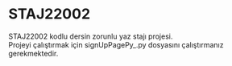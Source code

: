 # STAJ22002
 STAJ22002 kodlu dersin zorunlu yaz stajı projesi. <br>
 Projeyi çalıştırmak için signUpPagePy_.py dosyasını çalıştırmanız gerekmektedir.
